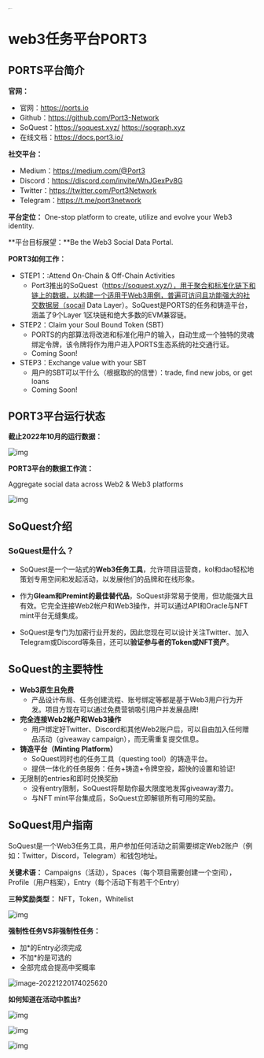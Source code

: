 <img src="./assets/black_text.png" alt="black text" style="zoom: 10%;" />

# web3任务平台PORT3

## PORTS平台简介

**官网：**

- 官网：https://ports.io
- Github：https://github.com/Port3-Network
- SoQuest：https://soquest.xyz/  https://sograph.xyz
- 在线文档：https://docs.port3.io/

**社交平台：**

- Medium：https://medium.com/@Port3
- Discord：https://discord.com/invite/WnJGexPv8G
- Twitter：https://twitter.com/Port3Network
- Telegram：https://t.me/port3network

**平台定位：** One-stop platform to create, utilize and evolve your Web3 identity.

**平台目标展望：**Be the Web3 Social Data Portal.

**PORT3如何工作：**

- STEP1：:Attend On-Chain & Off-Chain Activities
  - Port3推出的SoQuest（https://soquest.xyz/），用于聚合和标准化链下和链上的数据，以构建一个适用于Web3用例，普遍可访问且功能强大的社交数据层（socail Data Layer）。SoQuest是PORTS的任务和铸造平台，涵盖了9个Layer 1区块链和绝大多数的EVM兼容链。
- STEP2：Claim your Soul Bound Token (SBT)
  - PORTS的内部算法将改进和标准化用户的输入，自动生成一个独特的灵魂绑定令牌，该令牌将作为用户进入PORTS生态系统的社交通行证。
  - Coming Soon!
- STEP3：Exchange value with your SBT
  - 用户的SBT可以干什么（根据取的的信誉）：trade, find new jobs, or get loans
  - Coming Soon!

## PORT3平台运行状态

**截止2022年10月的运行数据：**

![img](./assets/1.png)

**PORT3平台的数据工作流：**

Aggregate social data across Web2 & Web3 platforms

![img](./assets/2.jpg)

## SoQuest介绍

### SoQuest是什么？

- SoQuest是一个一站式的**Web3任务工具**，允许项目运营商，kol和dao轻松地策划专用空间和发起活动，以发展他们的品牌和在线形象。

- 作为**Gleam和Premint的最佳替代品**，SoQuest非常易于使用，但功能强大且有效。它完全连接Web2帐户和Web3操作，并可以通过API和Oracle与NFT mint平台无缝集成。

- SoQuest是专门为加密行业开发的，因此您现在可以设计关注Twitter、加入Telegram或Discord等条目，还可以**验证参与者的Token或NFT资产**。

## SoQuest的主要特性

- **Web3原生且免费**
  - 产品设计布局、任务创建流程、账号绑定等都是基于Web3用户行为开发。项目方现在可以通过免费营销吸引用户并发展品牌!
- **完全连接Web2帐户和Web3操作**
  - 用户绑定好Twitter、Discord和其他Web2账户后，可以自由加入任何赠品活动（giveaway campaign），而无需重复提交信息。
- **铸造平台（Minting Platform）**
  - SoQuest同时也的任务工具（questing tool）的铸造平台。
  - 提供一体化的任务服务：任务+铸造+令牌空投，超快的设置和验证!
- 无限制的entries和即时兑换奖励
  - 没有entry限制，SoQuest将帮助你最大限度地发挥giveaway潜力。
  - 与NFT mint平台集成后，SoQuest立即解锁所有可用的奖励。

## SoQuest用户指南

SoQuest是一个Web3任务工具，用户参加任何活动之前需要绑定Web2账户（例如：Twitter，Discord，Telegram）和钱包地址。

**关键术语：** Campaigns（活动），Spaces（每个项目需要创建一个空间），Profile（用户档案），Entry（每个活动下有若干个Entry）

**三种奖励类型：** NFT，Token，Whitelist

![img](./assets/3.jpg)

**强制性任务VS非强制性任务：**

- 加*的Entry必须完成
- 不加*的是可选的
- 全部完成会提高中奖概率

![image-20221220174025620](./assets/4.png)

**如何知道在活动中胜出?**

![img](./assets/5.jpg)

![img](./assets/6.jpg)

![img](./assets/7.jpg)